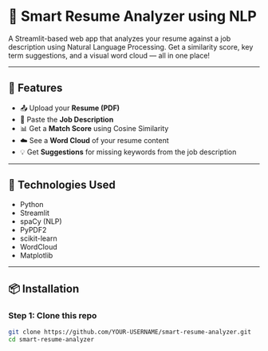 # 💼 Smart Resume Analyzer using NLP

A Streamlit-based web app that analyzes your resume against a job description using Natural Language Processing. Get a similarity score, key term suggestions, and a visual word cloud — all in one place!

---

## 🚀 Features

- 📤 Upload your **Resume (PDF)**
- 📝 Paste the **Job Description**
- 📊 Get a **Match Score** using Cosine Similarity
- ☁️ See a **Word Cloud** of your resume content
- 💡 Get **Suggestions** for missing keywords from the job description

---

## 🔧 Technologies Used

- Python
- Streamlit
- spaCy (NLP)
- PyPDF2
- scikit-learn
- WordCloud
- Matplotlib

---

## 📦 Installation

### Step 1: Clone this repo
```bash
git clone https://github.com/YOUR-USERNAME/smart-resume-analyzer.git
cd smart-resume-analyzer
